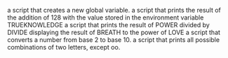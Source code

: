  a script that creates a new global variable.
a script that prints the result of the addition of 128 with the value stored in the environment variable TRUEKNOWLEDGE
a script that prints the result of POWER divided by DIVIDE
displaying the result of BREATH to the power of LOVE
 a script that converts a number from base 2 to base 10.
a script that prints all possible combinations of two letters, except oo.
